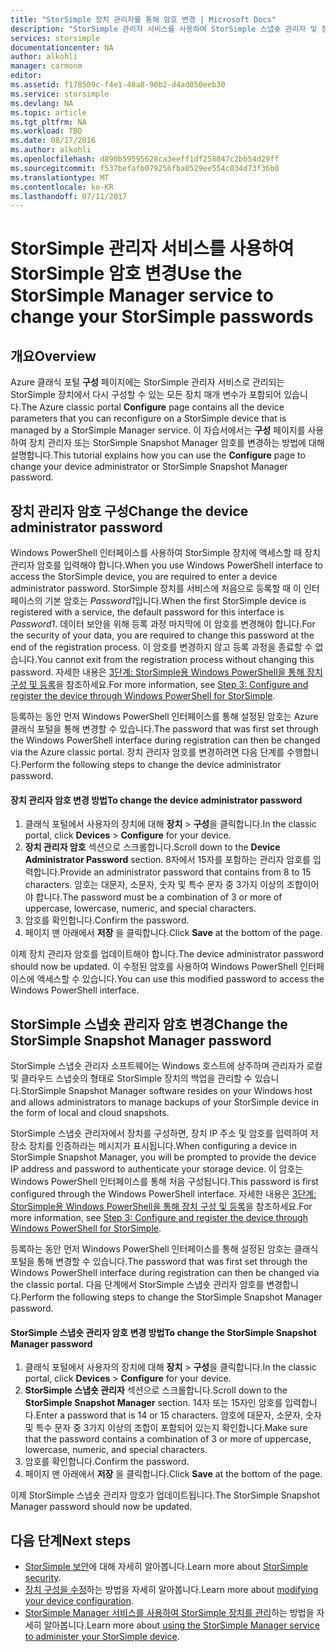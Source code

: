 ```yaml
---
title: "StorSimple 장치 관리자를 통해 암호 변경 | Microsoft Docs"
description: "StorSimple 관리자 서비스를 사용하여 StorSimple 스냅숏 관리자 및 장치 관리자 암호를 변경하는 방법에 대해 설명합니다."
services: storsimple
documentationcenter: NA
author: alkohli
manager: carmonm
editor: 
ms.assetid: f178509c-f4e1-48a8-90b2-d4ad050eeb30
ms.service: storsimple
ms.devlang: NA
ms.topic: article
ms.tgt_pltfrm: NA
ms.workload: TBD
ms.date: 08/17/2016
ms.author: alkohli
ms.openlocfilehash: d890b59595628ca3eeff1df258847c2bb54d29ff
ms.sourcegitcommit: f537befafb079256fba0529ee554c034d73f36b0
ms.translationtype: MT
ms.contentlocale: ko-KR
ms.lasthandoff: 07/11/2017
---
```

# <a name="use-the-storsimple-manager-service-to-change-your-storsimple-passwords"></a><span data-ttu-id="744eb-103">StorSimple 관리자 서비스를 사용하여 StorSimple 암호 변경</span><span class="sxs-lookup"><span data-stu-id="744eb-103">Use the StorSimple Manager service to change your StorSimple passwords</span></span>
## <a name="overview"></a><span data-ttu-id="744eb-104">개요</span><span class="sxs-lookup"><span data-stu-id="744eb-104">Overview</span></span>
<span data-ttu-id="744eb-105">Azure 클래식 포털 **구성** 페이지에는 StorSimple 관리자 서비스로 관리되는 StorSimple 장치에서 다시 구성할 수 있는 모든 장치 매개 변수가 포함되어 있습니다.</span><span class="sxs-lookup"><span data-stu-id="744eb-105">The Azure classic portal **Configure** page contains all the device parameters that you can reconfigure on a StorSimple device that is managed by a StorSimple Manager service.</span></span> <span data-ttu-id="744eb-106">이 자습서에서는 **구성** 페이지를 사용하여 장치 관리자 또는 StorSimple Snapshot Manager 암호를 변경하는 방법에 대해 설명합니다.</span><span class="sxs-lookup"><span data-stu-id="744eb-106">This tutorial explains how you can use the **Configure** page to change your device administrator or StorSimple Snapshot Manager password.</span></span>

## <a name="change-the-device-administrator-password"></a><span data-ttu-id="744eb-107">장치 관리자 암호 구성</span><span class="sxs-lookup"><span data-stu-id="744eb-107">Change the device administrator password</span></span>
<span data-ttu-id="744eb-108">Windows PowerShell 인터페이스를 사용하여 StorSimple 장치에 액세스할 때 장치 관리자 암호를 입력해야 합니다.</span><span class="sxs-lookup"><span data-stu-id="744eb-108">When you use Windows PowerShell interface to access the StorSimple device, you are required to enter a device administrator password.</span></span> <span data-ttu-id="744eb-109">StorSimple 장치를 서비스에 처음으로 등록할 때 이 인터페이스의 기본 암호는 *Password1*입니다.</span><span class="sxs-lookup"><span data-stu-id="744eb-109">When the first StorSimple device is registered with a service, the default password for this interface is *Password1*.</span></span> <span data-ttu-id="744eb-110">데이터 보안을 위해 등록 과정 마지막에 이 암호를 변경해야 합니다.</span><span class="sxs-lookup"><span data-stu-id="744eb-110">For the security of your data, you are required to change this password at the end of the registration process.</span></span> <span data-ttu-id="744eb-111">이 암호를 변경하지 않고 등록 과정을 종료할 수 없습니다.</span><span class="sxs-lookup"><span data-stu-id="744eb-111">You cannot exit from the registration process without changing this password.</span></span> <span data-ttu-id="744eb-112">자세한 내용은 [3단계: StorSimple용 Windows PowerShell을 통해 장치 구성 및 등록](storsimple-deployment-walkthrough-u2.md#step-3-configure-and-register-the-device-through-windows-powershell-for-storsimple)을 참조하세요.</span><span class="sxs-lookup"><span data-stu-id="744eb-112">For more information, see [Step 3: Configure and register the device through Windows PowerShell for StorSimple](storsimple-deployment-walkthrough-u2.md#step-3-configure-and-register-the-device-through-windows-powershell-for-storsimple).</span></span>

<span data-ttu-id="744eb-113">등록하는 동안 먼저 Windows PowerShell 인터페이스를 통해 설정된 암호는 Azure 클래식 포털을 통해 변경할 수 있습니다.</span><span class="sxs-lookup"><span data-stu-id="744eb-113">The password that was first set through the Windows PowerShell interface during registration can then be changed via the Azure classic portal.</span></span> <span data-ttu-id="744eb-114">장치 관리자 암호를 변경하려면 다음 단계를 수행합니다.</span><span class="sxs-lookup"><span data-stu-id="744eb-114">Perform the following steps to change the device administrator password.</span></span>

#### <a name="to-change-the-device-administrator-password"></a><span data-ttu-id="744eb-115">장치 관리자 암호 변경 방법</span><span class="sxs-lookup"><span data-stu-id="744eb-115">To change the device administrator password</span></span>
1. <span data-ttu-id="744eb-116">클래식 포털에서 사용자의 장치에 대해 **장치** > **구성**을 클릭합니다.</span><span class="sxs-lookup"><span data-stu-id="744eb-116">In the classic portal, click **Devices** > **Configure** for your device.</span></span>
2. <span data-ttu-id="744eb-117">**장치 관리자 암호** 섹션으로 스크롤합니다.</span><span class="sxs-lookup"><span data-stu-id="744eb-117">Scroll down to the **Device Administrator Password** section.</span></span> <span data-ttu-id="744eb-118">8자에서 15자를 포함하는 관리자 암호를 입력합니다.</span><span class="sxs-lookup"><span data-stu-id="744eb-118">Provide an administrator password that contains from 8 to 15 characters.</span></span> <span data-ttu-id="744eb-119">암호는 대문자, 소문자, 숫자 및 특수 문자 중 3가지 이상의 조합이어야 합니다.</span><span class="sxs-lookup"><span data-stu-id="744eb-119">The password must be a combination of 3 or more of uppercase, lowercase, numeric, and special characters.</span></span>
3. <span data-ttu-id="744eb-120">암호를 확인합니다.</span><span class="sxs-lookup"><span data-stu-id="744eb-120">Confirm the password.</span></span>
4. <span data-ttu-id="744eb-121">페이지 맨 아래에서 **저장** 을 클릭합니다.</span><span class="sxs-lookup"><span data-stu-id="744eb-121">Click **Save** at the bottom of the page.</span></span>

<span data-ttu-id="744eb-122">이제 장치 관리자 암호를 업데이트해야 합니다.</span><span class="sxs-lookup"><span data-stu-id="744eb-122">The device administrator password should now be updated.</span></span> <span data-ttu-id="744eb-123">이 수정된 암호를 사용하여 Windows PowerShell 인터페이스에 액세스할 수 있습니다.</span><span class="sxs-lookup"><span data-stu-id="744eb-123">You can use this modified password to access the Windows PowerShell interface.</span></span>

## <a name="change-the-storsimple-snapshot-manager-password"></a><span data-ttu-id="744eb-124">StorSimple 스냅숏 관리자 암호 변경</span><span class="sxs-lookup"><span data-stu-id="744eb-124">Change the StorSimple Snapshot Manager password</span></span>
<span data-ttu-id="744eb-125">StorSimple 스냅숏 관리자 소프트웨어는 Windows 호스트에 상주하며 관리자가 로컬 및 클라우드 스냅숏의 형태로 StorSimple 장치의 백업을 관리할 수 있습니다.</span><span class="sxs-lookup"><span data-stu-id="744eb-125">StorSimple Snapshot Manager software resides on your Windows host and allows administrators to manage backups of your StorSimple device in the form of local and cloud snapshots.</span></span>

<span data-ttu-id="744eb-126">StorSimple 스냅숏 관리자에서 장치를 구성하면, 장치 IP 주소 및 암호를 입력하여 저장소 장치를 인증하라는 메시지가 표시됩니다.</span><span class="sxs-lookup"><span data-stu-id="744eb-126">When configuring a device in StorSimple Snapshot Manager, you will be prompted to provide the device IP address and password to authenticate your storage device.</span></span> <span data-ttu-id="744eb-127">이 암호는 Windows PowerShell 인터페이스를 통해 처음 구성됩니다.</span><span class="sxs-lookup"><span data-stu-id="744eb-127">This password is first configured through the Windows PowerShell interface.</span></span> <span data-ttu-id="744eb-128">자세한 내용은 [3단계: StorSimple용 Windows PowerShell을 통해 장치 구성 및 등록](storsimple-deployment-walkthrough-u2.md#step-3-configure-and-register-the-device-through-windows-powershell-for-storsimple)을 참조하세요.</span><span class="sxs-lookup"><span data-stu-id="744eb-128">For more information, see [Step 3: Configure and register the device through Windows PowerShell for StorSimple](storsimple-deployment-walkthrough-u2.md#step-3-configure-and-register-the-device-through-windows-powershell-for-storsimple).</span></span>

<span data-ttu-id="744eb-129">등록하는 동안 먼저 Windows PowerShell 인터페이스를 통해 설정된 암호는 클래식 포털을 통해 변경할 수 있습니다.</span><span class="sxs-lookup"><span data-stu-id="744eb-129">The password that was first set through the Windows PowerShell interface during registration can then be changed via the classic portal.</span></span> <span data-ttu-id="744eb-130">다음 단계에서 StorSimple 스냅숏 관리자 암호를 변경합니다.</span><span class="sxs-lookup"><span data-stu-id="744eb-130">Perform the following steps to change the StorSimple Snapshot Manager password.</span></span>

#### <a name="to-change-the-storsimple-snapshot-manager-password"></a><span data-ttu-id="744eb-131">StorSimple 스냅숏 관리자 암호 변경 방법</span><span class="sxs-lookup"><span data-stu-id="744eb-131">To change the StorSimple Snapshot Manager password</span></span>
1. <span data-ttu-id="744eb-132">클래식 포털에서 사용자의 장치에 대해 **장치** > **구성**을 클릭합니다.</span><span class="sxs-lookup"><span data-stu-id="744eb-132">In the classic portal, click **Devices** > **Configure** for your device.</span></span>
2. <span data-ttu-id="744eb-133">**StorSimple 스냅숏 관리자** 섹션으로 스크롤합니다.</span><span class="sxs-lookup"><span data-stu-id="744eb-133">Scroll down to the **StorSimple Snapshot Manager** section.</span></span> <span data-ttu-id="744eb-134">14자 또는 15자인 암호를 입력합니다.</span><span class="sxs-lookup"><span data-stu-id="744eb-134">Enter a password that is 14 or 15 characters.</span></span> <span data-ttu-id="744eb-135">암호에 대문자, 소문자, 숫자 및 특수 문자 중 3가지 이상의 조합이 포함되어 있는지 확인합니다.</span><span class="sxs-lookup"><span data-stu-id="744eb-135">Make sure that the password contains a combination of 3 or more of uppercase, lowercase, numeric, and special characters.</span></span>
3. <span data-ttu-id="744eb-136">암호를 확인합니다.</span><span class="sxs-lookup"><span data-stu-id="744eb-136">Confirm the password.</span></span>
4. <span data-ttu-id="744eb-137">페이지 맨 아래에서 **저장** 을 클릭합니다.</span><span class="sxs-lookup"><span data-stu-id="744eb-137">Click **Save** at the bottom of the page.</span></span>

<span data-ttu-id="744eb-138">이제 StorSimple 스냅숏 관리자 암호가 업데이트됩니다.</span><span class="sxs-lookup"><span data-stu-id="744eb-138">The StorSimple Snapshot Manager password should now be updated.</span></span>

## <a name="next-steps"></a><span data-ttu-id="744eb-139">다음 단계</span><span class="sxs-lookup"><span data-stu-id="744eb-139">Next steps</span></span>
* <span data-ttu-id="744eb-140">[StorSimple 보안](storsimple-security.md)에 대해 자세히 알아봅니다.</span><span class="sxs-lookup"><span data-stu-id="744eb-140">Learn more about [StorSimple security](storsimple-security.md).</span></span>
* <span data-ttu-id="744eb-141">[장치 구성을 수정](storsimple-modify-device-config.md)하는 방법을 자세히 알아봅니다.</span><span class="sxs-lookup"><span data-stu-id="744eb-141">Learn more about [modifying your device configuration](storsimple-modify-device-config.md).</span></span>
* <span data-ttu-id="744eb-142">[StorSimple Manager 서비스를 사용하여 StorSimple 장치를 관리](storsimple-manager-service-administration.md)하는 방법을 자세히 알아봅니다.</span><span class="sxs-lookup"><span data-stu-id="744eb-142">Learn more about [using the StorSimple Manager service to administer your StorSimple device](storsimple-manager-service-administration.md).</span></span>

